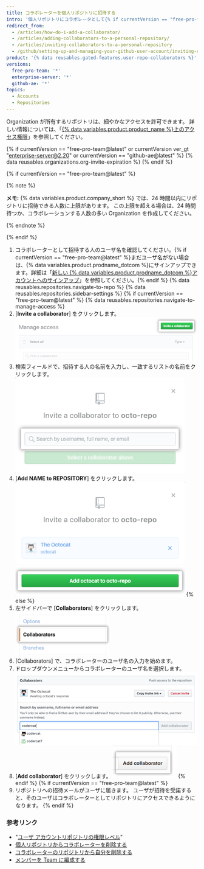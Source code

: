```yaml
---
title: コラボレーターを個人リポジトリに招待する
intro: '個人リポジトリにコラボレータとして{% if currentVersion == "free-pro-team@latest" %}ユーザを招待{% else %}ユーザを追加{% endif %}することができます。'
redirect_from:
  - /articles/how-do-i-add-a-collaborator/
  - /articles/adding-collaborators-to-a-personal-repository/
  - /articles/inviting-collaborators-to-a-personal-repository
  - /github/setting-up-and-managing-your-github-user-account/inviting-collaborators-to-a-personal-repository
product: '{% data reusables.gated-features.user-repo-collaborators %}'
versions:
  free-pro-team: '*'
  enterprise-server: '*'
  github-ae: '*'
topics:
  - Accounts
  - Repositories
---
```


Organization が所有するリポジトリは、細やかなアクセスを許可できます。 詳しい情報については、「[{% data variables.product.product_name %}上のアクセス権限](/articles/access-permissions-on-github)」を参照してください。

{% if currentVersion == "free-pro-team@latest" or currentVersion ver_gt "enterprise-server@2.20" or currentVersion == "github-ae@latest" %}
{% data reusables.organizations.org-invite-expiration %}
{% endif %}

{% if currentVersion == "free-pro-team@latest" %}

{% note %}

**メモ:** {% data variables.product.company_short %} では、24 時間以内にリポジトリに招待できる人数に上限があります。 この上限を超える場合は、24 時間待つか、コラボレーションする人数の多い Organization を作成してください。

{% endnote %}

{% endif %}

1. コラボレーターとして招待する人のユーザ名を確認してください。{% if currentVersion == "free-pro-team@latest" %}まだユーザ名がない場合は、{% data variables.product.prodname_dotcom %}にサインアップできます。詳細は「[新しい {% data variables.product.prodname_dotcom %}アカウントへのサインアップ](/articles/signing-up-for-a-new-github-account)」を参照してください。{% endif %}
{% data reusables.repositories.navigate-to-repo %}
{% data reusables.repositories.sidebar-settings %}
{% if currentVersion == "free-pro-team@latest" %}
{% data reusables.repositories.navigate-to-manage-access %}
1. [**Invite a collaborator**] をクリックします。 ![[Invite a collaborator] ボタン](/assets/images/help/repository/invite-a-collaborator-button.png)
2. 検索フィールドで、招待する人の名前を入力し、一致するリストの名前をクリックします。 ![リポジトリに招待する人の名前を入力するための検索フィールド](/assets/images/help/repository/manage-access-invite-search-field-user.png)
3. [**Add NAME to REPOSITORY**] をクリックします。 ![コラボレーターを追加するボタン](/assets/images/help/repository/add-collaborator-user-repo.png)
{% else %}
5. 左サイドバーで [**Collaborators**] をクリックします。 ![リポジトリの [Settings] サイドバーで [Collaborators] を選択](/assets/images/help/repository/user-account-repo-settings-collaborators.png)
6. [Collaborators] で、コラボレーターのユーザ名の入力を始めます。
7. ドロップダウンメニューからコラボレーターのユーザ名を選択します。 ![コラボレーター リストのドロップダウン メニュー](/assets/images/help/repository/repo-settings-collab-autofill.png)
8. [**Add collaborator**] をクリックします。 ![[Add] ボタン](/assets/images/help/repository/repo-settings-collab-add.png)
{% endif %}
{% if currentVersion == "free-pro-team@latest" %}
9. リポジトリへの招待メールがユーザに届きます。 ユーザが招待を受諾すると、そのユーザはコラボレーターとしてリポジトリにアクセスできるようになります。
{% endif %}

### 参考リンク

- "[ユーザ アカウントリポジトリの権限レベル](/articles/permission-levels-for-a-user-account-repository/#collaborator-access-for-a-repository-owned-by-a-user-account)"
- [個人リポジトリからコラボレーターを削除する](/articles/removing-a-collaborator-from-a-personal-repository)
- [コラボレーターのリポジトリから自分を削除する](/articles/removing-yourself-from-a-collaborator-s-repository)
- [メンバーを Team に編成する](/organizations/organizing-members-into-teams)
